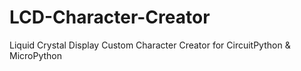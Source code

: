 # LCD-Character-Creator
Liquid Crystal Display Custom Character Creator for CircuitPython & MicroPython
